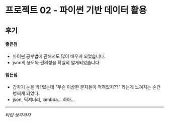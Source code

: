 # 프로젝트 02 - 파이썬 기반 데이터 활용

## 후기

#### 좋은점
- 파이썬 공부법에 관해서도 많이 배우게 되었습니다.
- json의 용도와 편의성을 확실히 알게되었습니다.

#### 힘든점
- 갑자기 눈을 딱! 떴는데 "무슨 이상한 문자들이 적혀있지??" 라는게 느껴지는 순간
벙찌게 되었다.
- json, 딕셔너리, lambda... 하아...

---
*타입 생각하자*